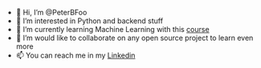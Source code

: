 - 👋 Hi, I’m @PeterBFoo
- 👀 I’m interested in Python and backend stuff
- 🌱 I’m currently learning Machine Learning with this [course](https://www.udemy.com/course/machinelearning-es/)
- 💞️ I’m would like to collaborate on any open source project to learn even more
- 📫 You can reach me in my [Linkedin](https://es.linkedin.com/in/pere-antoni-borr%C3%A0s-exp%C3%B3sito-8880a7183?trk=public_profile_samename-profile)
